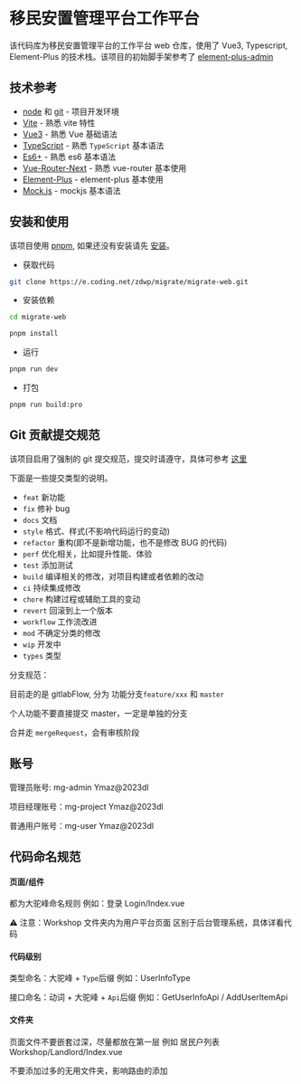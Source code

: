 # 移民安置管理平台工作平台

该代码库为移民安置管理平台的工作平台 web 仓库，使用了 Vue3, Typescript, Element-Plus 的技术栈。该项目的初始脚手架参考了 [element-plus-admin](https://element-plus-admin-doc.cn/)

## 技术参考

- [node](http://nodejs.org/) 和 [git](https://git-scm.com/) - 项目开发环境
- [Vite](https://vitejs.dev/) - 熟悉 vite 特性
- [Vue3](https://v3.vuejs.org/) - 熟悉 Vue 基础语法
- [TypeScript](https://www.typescriptlang.org/) - 熟悉 `TypeScript` 基本语法
- [Es6+](http://es6.ruanyifeng.com/) - 熟悉 es6 基本语法
- [Vue-Router-Next](https://next.router.vuejs.org/) - 熟悉 vue-router 基本使用
- [Element-Plus](https://element-plus.org/) - element-plus 基本使用
- [Mock.js](https://github.com/nuysoft/Mock) - mockjs 基本语法

## 安装和使用

该项目使用 [pnpm](https://pnpm.io/zh/), 如果还没有安装请先 [安装](https://pnpm.io/zh/installation)。

- 获取代码

```bash
git clone https://e.coding.net/zdwp/migrate/migrate-web.git
```

- 安装依赖

```bash
cd migrate-web

pnpm install

```

- 运行

```bash
pnpm run dev
```

- 打包

```bash
pnpm run build:pro
```

## Git 贡献提交规范

该项目启用了强制的 git 提交规范，提交时请遵守，具体可参考 [这里](https://zdwp.coding.net/p/dev-doc/d/doc/git/tree/master/dev-corp/commit.md)

下面是一些提交类型的说明。

- `feat` 新功能
- `fix` 修补 bug
- `docs` 文档
- `style` 格式、样式(不影响代码运行的变动)
- `refactor` 重构(即不是新增功能，也不是修改 BUG 的代码)
- `perf` 优化相关，比如提升性能、体验
- `test` 添加测试
- `build` 编译相关的修改，对项目构建或者依赖的改动
- `ci` 持续集成修改
- `chore` 构建过程或辅助工具的变动
- `revert` 回滚到上一个版本
- `workflow` 工作流改进
- `mod` 不确定分类的修改
- `wip` 开发中
- `types` 类型

分支规范：

目前走的是 gitlabFlow, 分为 功能分支`feature/xxx` 和 `master`

个人功能不要直接提交 master，一定是单独的分支

合并走 `mergeRequest`，会有审核阶段

## 账号

管理员账号: mg-admin Ymaz@2023dl

项目经理账号：mg-project Ymaz@2023dl

普通用户账号：mg-user Ymaz@2023dl

## 代码命名规范

#### 页面/组件

都为大驼峰命名规则 例如：登录 Login/Index.vue

⚠️ 注意：Workshop 文件夹内为用户平台页面 区别于后台管理系统，具体详看代码

#### 代码级别

类型命名：大驼峰 + `Type`后缀 例如：UserInfoType

接口命名：动词 + 大驼峰 + `Api`后缀 例如：GetUserInfoApi / AddUserItemApi

#### 文件夹

页面文件不要嵌套过深，尽量都放在第一层 例如 居民户列表 Workshop/Landlord/Index.vue

不要添加过多的无用文件夹，影响路由的添加
